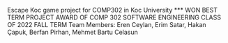 Escape Koc game project for COMP302 in Koc University
*** WON BEST TERM PROJECT AWARD OF COMP 302 SOFTWARE ENGINEERING CLASS OF 2022 FALL  TERM
Team Members: Eren Ceylan, Erim Satar, Hakan Çapuk, Berfan Pirhan, Mehmet Bartu Celasun
